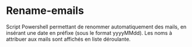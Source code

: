 # Rename-emails
Script Powershell permettant de renommer automatiquement des mails, en insérant une date en préfixe (sous le format yyyyMMdd). Les noms à attribuer aux mails sont affichés en liste déroulante. 
